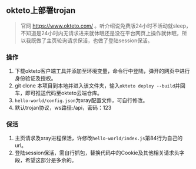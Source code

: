 ## okteto上部署trojan
> 官网 https://www.okteto.com/ 。听介绍说免费版24小时不活动就sleep，不知道是24小时内无请求进来就休眠还是没在平台网页上操作就休眠，所以我既做了主页轮询请求保活，也做了登陆session保活。

### 操作
1. 下载okteto客户端工具并添加至环境变量，命令行中登陆，弹开的网页中进行身份验证及授权。
2. git clone 本项目到本地并进入该文件夹，输入`okteto deploy --build`并回车，即可推送代码至okteto云端仓库。
3. `hello-world/config.json`为xray配置文件，可自行修改。
4. 默认trojan协议，ws路径:/api，密码：123

### 保活
1. 主页请求及xray进程保活，许修改`hello-world/index.js`第84行为自己的url。
2. 登陆session保活，需自行抓包，替换代码中的Cookie及其他相关请求头字段，希望这部分是多余的。
